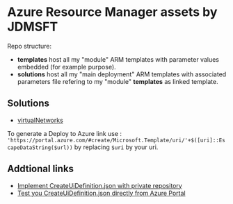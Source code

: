 # Azure Resource Manager assets by JDMSFT

Repo structure:

* **templates** host all my "module" ARM templates with parameter values embedded (for example purpose).
* **solutions** host all my "main deployment" ARM templates with associated parameters file refering to my "module" **templates** as linked template.

## Solutions

* [virtualNetworks](https://portal.azure.com/#create/Microsoft.Template/uri/https%3A%2F%2Fraw.githubusercontent.com%2Fjdmsft%2Farm%2Fmain%2Fsolutions%2FvirtualNetworks%2Fazuredeploy.json/createUIDefinitionUri/https%3A%2F%2Fraw.githubusercontent.com%2FAzure%2Farm%2Fmain%2Fsolutions%2FvirtualNetworks%2FcreateUiDefinition.json)


To generate a Deploy to Azure link use : `'https://portal.azure.com/#create/Microsoft.Template/uri/'+$([uri]::EscapeDataString($url))` by replacing `$uri` by your uri.

## Addtional links

* [Implement CreateUiDefinition.json with private repository](https://techcommunity.microsoft.com/t5/azure-architecture-blog/creating-a-custom-and-secure-azure-portal-offering/ba-p/3038344)
* [Test you CreateUiDefinition.json directly from Azure Portal](https://learn.microsoft.com/en-us/azure/azure-resource-manager/managed-applications/test-createuidefinition)